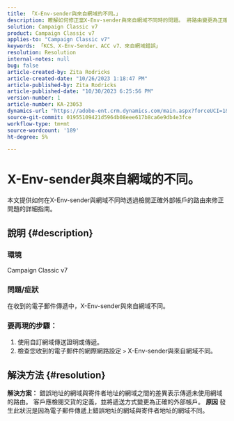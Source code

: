 ```yaml
---
title: 「X-Env-sender與來自網域的不同。」
description: 瞭解如何修正當X-Env-sender與來自網域不同時的問題。 將路由變更為正確的外部帳戶。
solution: Campaign Classic v7
product: Campaign Classic v7
applies-to: "Campaign Classic v7"
keywords: 「KCS、X-Env-Sender、ACC v7、來自網域錯誤」
resolution: Resolution
internal-notes: null
bug: false
article-created-by: Zita Rodricks
article-created-date: "10/26/2023 1:18:47 PM"
article-published-by: Zita Rodricks
article-published-date: "10/30/2023 6:25:56 PM"
version-number: 1
article-number: KA-23053
dynamics-url: "https://adobe-ent.crm.dynamics.com/main.aspx?forceUCI=1&pagetype=entityrecord&etn=knowledgearticle&id=d912882f-0274-ee11-9ae7-6045bd006b4b"
source-git-commit: 01955109421d5964b08eee617b8ca6e9db4e3fce
workflow-type: tm+mt
source-wordcount: '189'
ht-degree: 5%

---
```


# X-Env-sender與來自網域的不同。


本文提供如何在X-Env-sender與網域不同時透過檢閱正確外部帳戶的路由來修正問題的詳細指南。



## 說明 {#description}


### <b>環境</b>

Campaign Classic v7



### <b>問題/症狀</b>

在收到的電子郵件傳遞中，X-Env-sender與來自網域不同。

### <b>要再現的步驟：</b>

1. 使用自訂網域傳送證明或傳遞。
2. 檢查您收到的電子郵件的網際網路設定 `>`  X-Env-sender與來自網域不同。



## 解決方法 {#resolution}

<b>解決方案：</b>
錯誤地址的網域與寄件者地址的網域之間的差異表示傳遞未使用網域的路由。 客戶應檢閱交貨的定義，並將遞送方式變更為正確的外部帳戶。
<b>原因</b>
發生此狀況是因為電子郵件傳遞上錯誤地址的網域與寄件者地址的網域不同。
